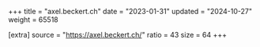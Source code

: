 +++
title = "axel.beckert.ch"
date = "2023-01-31"
updated = "2024-10-27"
weight = 65518

[extra]
source = "https://axel.beckert.ch/"
ratio = 43
size = 64
+++
